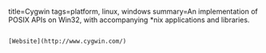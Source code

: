 title=Cygwin
tags=platform, linux, windows
summary=An implementation of POSIX APIs on Win32, with accompanying *nix applications and libraries.
~~~~~~

[Website](http://www.cygwin.com/)

